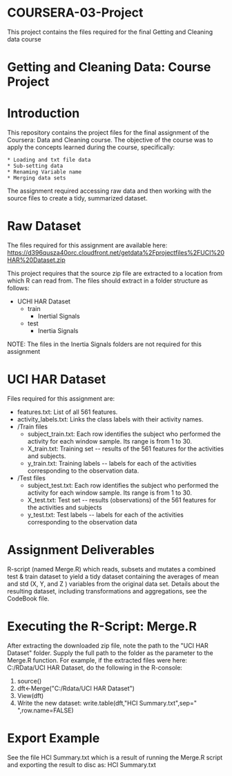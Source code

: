 # COURSERA-03-Project
This project contains the files required for the final Getting and Cleaning data course
# Getting and Cleaning Data: Course Project

# Introduction

This repository contains the project files for the final assignment of
the Coursera: Data and Cleaning course. The objective of the course was
to apply the concepts learned during the course, specifically:

    * Loading and txt file data
    * Sub-setting data
    * Renaming Variable name
    * Merging data sets

The assignment required accessing raw data and then working with the source files to create a tidy, summarized dataset.

# Raw Dataset

The files required for this assignment are available here: https://d396qusza40orc.cloudfront.net/getdata%2Fprojectfiles%2FUCI%20HAR%20Dataset.zip

This project requires that the source zip file are extracted to a location from
which R can read from. The files should extract in a folder structure as
follows:

* UCHI HAR Dataset
  * train
    * Inertial Signals
  * test
    * Inertia Signals

NOTE: The files in the Inertia Signals folders are not required for this assignment

# UCI HAR Dataset

Files required for this assignment are:
  * features.txt:         List of all 561 features.
  * activity_labels.txt:  Links the class labels with their activity names.
  * /Train files
    * subject_train.txt:   Each row identifies the subject who performed the activity for each window sample. Its range is from 1 to 30.
    * X_train.txt:         Training set -- results of the 561 features for the activities and subjects.
    * y_train.txt:         Training labels -- labels for each of the activities corresponding to the observation data.
  * /Test files
    * subject_test.txt:   Each row identifies the subject who performed the activity for each window sample. Its range is from 1 to 30.
    * X_test.txt:         Test set -- results (observations) of the 561 features for the activities and subjects
    * y_test.txt:         Test labels -- labels for each of the activities corresponding to the observation data

# Assignment Deliverables

R-script (named Merge.R) which reads, subsets and mutates a combined test & train dataset to yield a tidy dataset containing the averages of mean and std (X, Y, and Z ) variables from the original data set.
Details about the resulting dataset, including transformations and aggregations, see the CodeBook file.

# Executing the R-Script: Merge.R

After extracting the downloaded zip file, note the path to the "UCI HAR Dataset" folder. Supply the full path to the folder as the parameter to the Merge.R function. For example, if the extracted files were here: C:/RData/UCI HAR Dataset, do the following in the R-console:

1. source(<full path to Merge.R file>)
2. dft<-Merge("C:/Rdata/UCI HAR Dataset")
3. View(dft)
4. Write the new dataset: write.table(dft,"HCI Summary.txt",sep=" ",row.name=FALSE)
               
 # Export Example
 
 See the file HCI Summary.txt which is a result of running the Merge.R script and exporting the result to disc as: HCI Summary.txt
         
